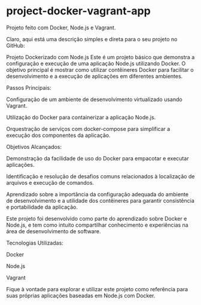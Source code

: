 # project-docker-vagrant-app
Projeto feito com Docker, Node.js e Vagrant. 


Claro, aqui está uma descrição simples e direta para o seu projeto no GitHub:

Projeto Dockerizado com Node.js
Este é um projeto básico que demonstra a configuração e execução de uma aplicação Node.js utilizando Docker. O objetivo principal é mostrar como utilizar contêineres Docker para facilitar o desenvolvimento e a execução de aplicações em diferentes ambientes.

Passos Principais:

Configuração de um ambiente de desenvolvimento virtualizado usando Vagrant.

Utilização do Docker para containerizar a aplicação Node.js.

Orquestração de serviços com docker-compose para simplificar a execução dos componentes da aplicação.

Objetivos Alcançados:

Demonstração da facilidade de uso do Docker para empacotar e executar aplicações.

Identificação e resolução de desafios comuns relacionados à localização de arquivos e execução de comandos.

Aprendizado sobre a importância da configuração adequada do ambiente de desenvolvimento e a utilidade dos contêineres para garantir consistência e portabilidade da aplicação.

Este projeto foi desenvolvido como parte do aprendizado sobre Docker e Node.js, e tem como intuito compartilhar conhecimento e experiências na área de desenvolvimento de software.

Tecnologias Utilizadas:

Docker

Node.js

Vagrant

Fique à vontade para explorar e utilizar este projeto como referência para suas próprias aplicações baseadas em Node.js com Docker.
